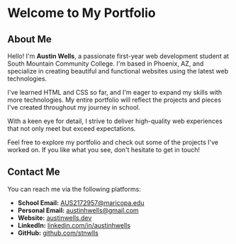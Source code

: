 # Welcome to My Portfolio

## About Me

Hello! I'm **Austin Wells**, a passionate first-year web development student at South Mountain Community College. I'm based in Phoenix, AZ, and specialize in creating beautiful and functional websites using the latest web technologies.

I've learned HTML and CSS so far, and I'm eager to expand my skills with more technologies. My entire portfolio will reflect the projects and pieces I've created throughout my journey in school.

With a keen eye for detail, I strive to deliver high-quality web experiences that not only meet but exceed expectations.

Feel free to explore my portfolio and check out some of the projects I've worked on. If you like what you see, don't hesitate to get in touch!

## Contact Me

You can reach me via the following platforms:

- **School Email:** [AUS2172957@maricopa.edu](mailto:AUS2172957@maricopa.edu)
- **Personal Email:** [austinhwells@gmail.com](mailto:austinhwells@gmail.com)
- **Website:** [austinwells.dev](https://austinwells.dev)
- **LinkedIn:** [linkedin.com/in/austinhwells](https://linkedin.com/in/austinhwells)
- **GitHub:** [github.com/stnwlls](https://github.com/stnwlls)
